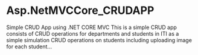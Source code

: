 # Asp.NetMVCCore_CRUDAPP
Simple CRUD App using .NET CORE MVC 
This is a simple CRUD app consists of CRUD operations for departments and students in ITI as a simple simulation
CRUD operations on students including uploading image for each student...
